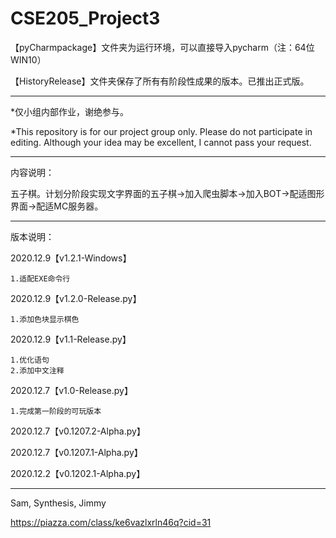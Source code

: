 # CSE205_Project3

【pyCharmpackage】文件夹为运行环境，可以直接导入pycharm（注：64位WIN10）

【HistoryRelease】文件夹保存了所有有阶段性成果的版本。已推出正式版。

------------------------------------------------------------------------------------------------------------------------------------------------------------------------------

*仅小组内部作业，谢绝参与。

*This repository is for our project group only. Please do not participate in editing. Although your idea may be excellent, I cannot pass your request.

------------------------------------------------------------------------------------------------------------------------------------------------------------------------------

内容说明：

五子棋。计划分阶段实现文字界面的五子棋→加入爬虫脚本→加入BOT→配适图形界面→配适MC服务器。

------------------------------------------------------------------------------------------------------------------------------------------------------------------------------

版本说明：

2020.12.9【v1.2.1-Windows】

    1.适配EXE命令行


2020.12.9【v1.2.0-Release.py】

    1.添加色块显示棋色


2020.12.9【v1.1-Release.py】

    1.优化语句
    2.添加中文注释


2020.12.7【v1.0-Release.py】

    1.完成第一阶段的可玩版本

2020.12.7【v0.1207.2-Alpha.py】

2020.12.7【v0.1207.1-Alpha.py】

2020.12.2【v0.1202.1-Alpha.py】

------------------------------------------------------------------------------------------------------------------------------------------------------------------------------

Sam, Synthesis, Jimmy

https://piazza.com/class/ke6vazlxrln46q?cid=31
